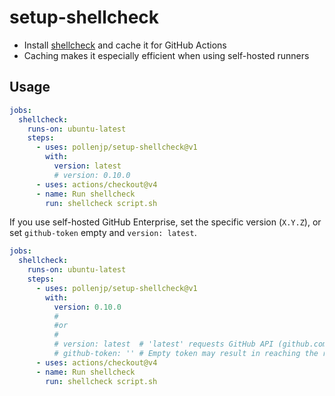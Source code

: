# setup-shellcheck

- Install [shellcheck](https://github.com/koalaman/shellcheck) and cache it for
  GitHub Actions
- Caching makes it especially efficient when using self-hosted runners

## Usage

```yaml
jobs:
  shellcheck:
    runs-on: ubuntu-latest
    steps:
      - uses: pollenjp/setup-shellcheck@v1
        with:
          version: latest
          # version: 0.10.0
      - uses: actions/checkout@v4
      - name: Run shellcheck
        run: shellcheck script.sh
```

If you use self-hosted GitHub Enterprise, set the specific version (`X.Y.Z`), or
set `github-token` empty and `version: latest`.

```yaml
jobs:
  shellcheck:
    runs-on: ubuntu-latest
    steps:
      - uses: pollenjp/setup-shellcheck@v1
        with:
          version: 0.10.0
          #
          #or
          #
          # version: latest  # 'latest' requests GitHub API (github.com)
          # github-token: '' # Empty token may result in reaching the rate limit for anonymous requests
      - uses: actions/checkout@v4
      - name: Run shellcheck
        run: shellcheck script.sh
```
